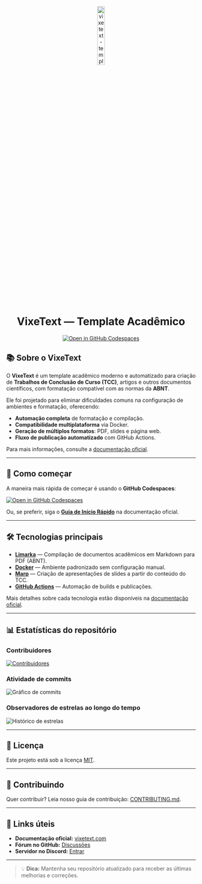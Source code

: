 <div align="center">

<img src="https://github.com/user-attachments/assets/0e11849d-0587-4f08-83d4-e94aabf9c58f" alt="vixetext-template-logo" width="20%">

# VixeText — Template Acadêmico

[![Open in GitHub Codespaces](https://github.com/codespaces/badge.svg)](https://codespaces.new/vixetext/vixetext-template?machine=standardLinux2gb)

</div>

## 📚 Sobre o VixeText

O **VixeText** é um template acadêmico moderno e automatizado para criação de **Trabalhos de Conclusão de Curso (TCC)**, artigos e outros documentos científicos, com formatação compatível com as normas da **ABNT**.

Ele foi projetado para eliminar dificuldades comuns na configuração de ambientes e formatação, oferecendo:

* **Automação completa** de formatação e compilação.
* **Compatibilidade multiplataforma** via Docker.
* **Geração de múltiplos formatos**: PDF, slides e página web.
* **Fluxo de publicação automatizado** com GitHub Actions.

Para mais informações, consulte a [documentação oficial](https://vixetext.com/).

---

## 🚀 Como começar

A maneira mais rápida de começar é usando o **GitHub Codespaces**:

[![Open in GitHub Codespaces](https://github.com/codespaces/badge.svg)](https://codespaces.new/vixetext/vixetext-template?machine=standardLinux2gb)

Ou, se preferir, siga o **[Guia de Início Rápido](https://vixetext.com/comecando/guia-de-inicio-rapido)** na documentação oficial.

---

## 🛠 Tecnologias principais

* **[Limarka](https://github.com/abntex/limarka/wiki)** — Compilação de documentos acadêmicos em Markdown para PDF (ABNT).
* **[Docker](https://www.docker.com/)** — Ambiente padronizado sem configuração manual.
* **[Marp](https://marp.app/)** — Criação de apresentações de slides a partir do conteúdo do TCC.
* **[GitHub Actions](https://docs.github.com/pt/actions)** — Automação de builds e publicações.

Mais detalhes sobre cada tecnologia estão disponíveis na [documentação oficial](https://vixetext.com/).

---

## 📊 Estatísticas do repositório

### Contribuidores

[![Contribuidores](https://contrib.rocks/image?repo=vixetext/vixetext-template)](https://github.com/vixetext/vixetext-template/graphs/contributors)

### Atividade de commits

![Gráfico de commits](https://img.shields.io/github/commit-activity/m/vixetext/vixetext-template)

### Observadores de estrelas ao longo do tempo

![Histórico de estrelas](https://starchart.cc/vixetext/vixetext-template.svg)

---

## 📄 Licença

Este projeto está sob a licença [MIT](LICENSE.md).

---

## 🤝 Contribuindo

Quer contribuir? Leia nosso guia de contribuição: [CONTRIBUTING.md](CONTRIBUTING.md).

---

## 🔗 Links úteis

* **Documentação oficial:** [vixetext.com](https://vixetext.com/)
* **Fórum no GitHub:** [Discussões](https://github.com/vixetext/vixetext-template/discussions)
* **Servidor no Discord:** [Entrar](https://discord.gg/abcdef123456)

---

> 💡 **Dica:** Mantenha seu repositório atualizado para receber as últimas melhorias e correções.
